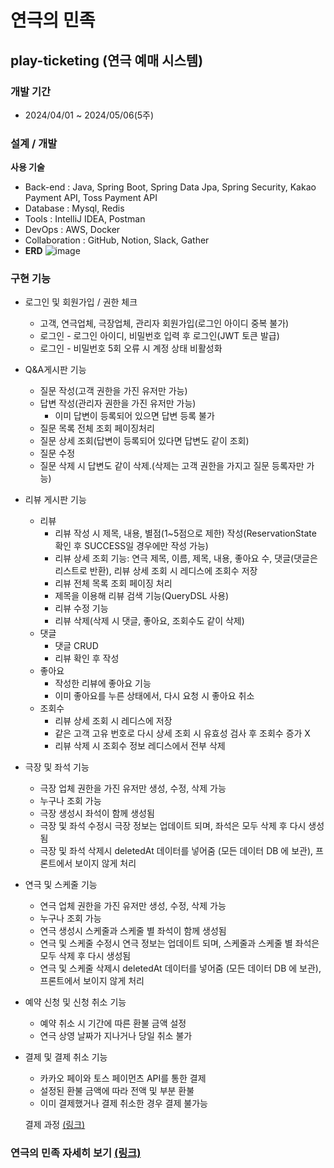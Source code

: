 # 연극의 민족
## play-ticketing (연극 예매 시스템)


### 개발 기간
- 2024/04/01 ~ 2024/05/06(5주)

### 설계 / 개발

**사용 기술**

- Back-end : Java, Spring Boot, Spring Data Jpa, Spring Security, Kakao Payment API, Toss Payment API
- Database : Mysql, Redis
- Tools : IntelliJ IDEA, Postman
- DevOps : AWS, Docker  
- Collaboration : GitHub, Notion, Slack, Gather
- **ERD**
![image](https://github.com/DdangKkong/play-ticketing/assets/131670203/d5c74c24-e1a5-43a3-bc63-b26ccca865ce)

### 구현 기능

- 로그인 및 회원가입 / 권한 체크
    - 고객, 연극업체, 극장업체, 관리자 회원가입(로그인 아이디 중복 불가)
    - 로그인 - 로그인 아이디, 비밀번호 입력 후 로그인(JWT 토큰 발급)
    - 로그인 - 비밀번호 5회 오류 시 계정 상태 비활성화

- Q&A게시판 기능
    - 질문 작성(고객 권한을 가진 유저만 가능)
    - 답변 작성(관리자 권한을 가진 유저만 가능)
        - 이미 답변이 등록되어 있으면 답변 등록 불가
    - 질문 목록 전체 조회 페이징처리
    - 질문 상세 조회(답변이 등록되어 있다면 답변도 같이 조회)
    - 질문 수정
    - 질문 삭제 시 답변도 같이 삭제.(삭제는 고객 권한을 가지고 질문 등록자만 가능)

- 리뷰 게시판 기능
    - 리뷰
        - 리뷰 작성 시 제목, 내용, 별점(1~5점으로 제한) 작성(ReservationState 확인 후 SUCCESS일 경우에만 작성 가능)
        - 리뷰 상세 조회 기능: 연극 제목, 이름, 제목, 내용, 좋아요 수, 댓글(댓글은 리스트로 반환), 리뷰 상세 조회 시 레디스에 조회수 저장
        - 리뷰 전체 목록 조회 페이징 처리
        - 제목을 이용해 리뷰 검색 기능(QueryDSL 사용)
        - 리뷰 수정 기능
        - 리뷰 삭제(삭제 시 댓글, 좋아요, 조회수도 같이 삭제)
    - 댓글
        - 댓글 CRUD
        - 리뷰 확인 후 작성
    - 좋아요
        - 작성한 리뷰에 좋아요 기능
        - 이미 좋아요를 누른 상태에서, 다시 요청 시 좋아요 취소
    - 조회수
        - 리뷰 상세 조회 시 레디스에 저장
        - 같은 고객 고유 번호로 다시 상세 조회 시 유효성 검사 후 조회수 증가 X
        - 리뷰 삭제 시 조회수 정보 레디스에서 전부 삭제

- 극장 및  좌석 기능
    - 극장 업체 권한을 가진 유저만 생성, 수정, 삭제 가능
    - 누구나 조회 가능
    - 극장 생성시 좌석이 함께 생성됨
    - 극장 및 좌석 수정시 극장 정보는 업데이트 되며, 좌석은 모두 삭제 후 다시 생성됨
    - 극장 및 좌석 삭제시 deletedAt 데이터를 넣어줌 (모든 데이터 DB 에 보관), 프론트에서 보이지 않게 처리

- 연극 및 스케줄 기능
    - 연극 업체 권한을 가진 유저만 생성, 수정, 삭제 가능
    - 누구나 조회 가능
    - 연극 생성시 스케줄과 스케줄 별 좌석이 함께 생성됨
    - 연극 및 스케줄 수정시 연극 정보는 업데이트 되며, 스케줄과 스케줄 별 좌석은 모두 삭제 후 다시 생성됨
    - 연극 및 스케줄 삭제시 deletedAt 데이터를 넣어줌 (모든 데이터 DB 에 보관), 프론트에서 보이지 않게 처리

- 예약 신청 및 신청 취소 기능
    - 예약 취소 시 기간에 따른 환불 금액 설정
    - 연극 상영 날짜가 지나거나 당일 취소 불가

- 결제 및 결제 취소 기능
    - 카카오 페이와 토스 페이먼츠 API를 통한 결제
    - 설정된 환불 금액에 따라 전액 및 부분 환불
    - 이미 결제했거나 결제 취소한 경우 결제 불가능

  결제 과정 [(링크)](https://www.notion.so/168b61a27d34472a9744b7df1860d646?pvs=21)

### 연극의 민족 자세히 보기 [(링크)](https://www.notion.so/ae811d0103104c3fafe6c971a4c59760)
